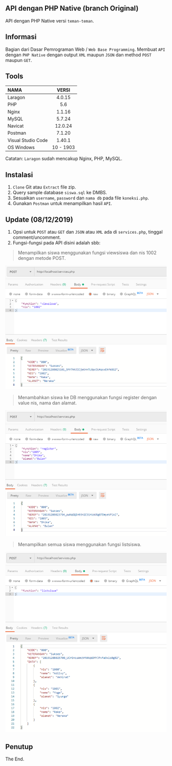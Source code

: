 ## API dengan PHP Native (branch Original)
API dengan PHP Native versi `teman-teman`.

## Informasi
Bagian dari Dasar Pemrograman Web / `Web Base Programming`.
Membuat `API` dengan `PHP Native` dengan output `XML` maupun `JSON` dan method `POST` maupun `GET`.

## Tools
| NAMA | VERSI |
| :--- | :---: | 
| Laragon | 4.0.15 |
| PHP | 5.6 |
| Nginx | 1.1.16 |
| MySQL | 5.7.24 |
| Navicat | 12.0.24 |
| Postman | 7.1.20 |
| Visual Studio Code | 1.40.1 |
| OS Windows | 10 - 1903 |

Catatan: `Laragon` sudah mencakup Nginx, PHP, MySQL.

## Instalasi
1. `Clone` Git atau `Extract` file zip.
2. Query sample database `siswa.sql` ke DMBS. 
3. Sesuaikan `username`, `password` dan `nama db` pada file `koneksi.php`.
4. Gunakan `Postman` untuk menampilkan hasil `API`.

## Update (08/12/2019)
1. Opsi untuk `POST` atau `GET` dan `JSON` atau `XML` ada di `services.php`, tinggal comment/uncomment.
2. Fungsi-fungsi pada API disini adalah sbb:
> Menampilkan siswa menggunakan fungsi viewsiswa dan nis 1002 dengan metode POST.

![Fungsi Tampil - JSON](https://github.com/antoniusarie/api-stikom/blob/original/screenshots/JSON-POST-TampilData.png)

> Menambahkan siswa ke DB menggunakan fungsi register dengan value nis, nama dan alamat.

![Fungsi Tampil - JSON](https://github.com/antoniusarie/api-stikom/blob/original/screenshots/JSON-POST-TambahData.png)

> Menampilkan semua siswa menggunakan fungsi listsiswa.

![Fungsi Tampil - JSON](https://github.com/antoniusarie/api-stikom/blob/original/screenshots/JSON-POST-TampilSemua.png)

## Penutup
The End.
